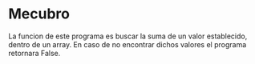 # Mecubro


La funcion de este programa es buscar la suma de un valor establecido, dentro de un array. En caso de no encontrar dichos valores el programa retornara False.
